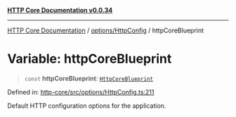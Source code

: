[**HTTP Core Documentation v0.0.34**](../../../README.md)

***

[HTTP Core Documentation](../../../modules.md) / [options/HttpConfig](../README.md) / httpCoreBlueprint

# Variable: httpCoreBlueprint

> `const` **httpCoreBlueprint**: [`HttpCoreBlueprint`](../interfaces/HttpCoreBlueprint.md)

Defined in: [http-core/src/options/HttpConfig.ts:211](https://github.com/stonemjs/http-core/blob/16d44b2a21e4f4bf5742d6461b8beebcd7cc1d0b/src/options/HttpConfig.ts#L211)

Default HTTP configuration options for the application.
